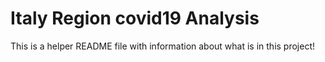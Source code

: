 # Italy Region covid19 Analysis

This is a helper README file with information about what is in this project!